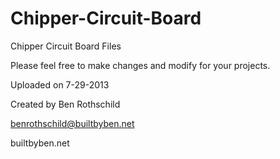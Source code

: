 Chipper-Circuit-Board
=====================

Chipper Circuit Board Files

Please feel free to make changes and modify for your projects.

Uploaded on 7-29-2013

Created by Ben Rothschild

benrothschild@builtbyben.net

builtbyben.net
